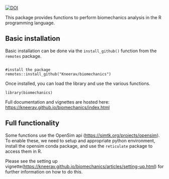 [![DOI](https://zenodo.org/badge/838585702.svg)](https://doi.org/10.5281/zenodo.17479739)

This package provides functions to perform biomechanics analysis in the R programming language. 

## Basic installation 

Basic installation can be done via the `install_github()` function from the `remotes` package.

```{r}

#install the package
remotes::install_github("Kneerav/biomechanics")
```

Once installed, you can load the library and use the various functions.

```{r}
library(biomechanics)
```

Full documentation and vignettes are hosted here: https://kneerav.github.io/biomechanics/index.html

## Full functionality

Some functions use the OpenSim api (https://simtk.org/projects/opensim). To enable these, we need to setup and appropriate python environment, install the opensim conda package, and use the `reticulate` package to access them in R. 

Please see the setting up vignette(https://kneerav.github.io/biomechanics/articles/setting-up.html) for further information on how to do this. 
